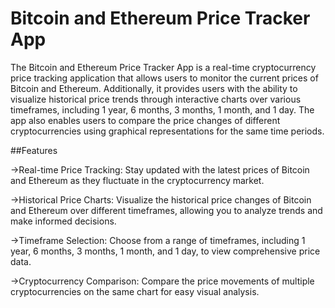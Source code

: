 # Bitcoin and Ethereum Price Tracker App

The Bitcoin and Ethereum Price Tracker App is a real-time cryptocurrency price tracking application that allows users to monitor the current prices of Bitcoin and Ethereum. Additionally, it provides users with the ability to visualize historical price trends through interactive charts over various timeframes, including 1 year, 6 months, 3 months, 1 month, and 1 day. The app also enables users to compare the price changes of different cryptocurrencies using graphical representations for the same time periods.

##Features

->Real-time Price Tracking: Stay updated with the latest prices of Bitcoin and Ethereum as they fluctuate in the cryptocurrency market.

->Historical Price Charts: Visualize the historical price changes of Bitcoin and Ethereum over different timeframes, allowing you to analyze trends and make informed decisions.

->Timeframe Selection: Choose from a range of timeframes, including 1 year, 6 months, 3 months, 1 month, and 1 day, to view comprehensive price data.

->Cryptocurrency Comparison: Compare the price movements of multiple cryptocurrencies on the same chart for easy visual analysis.
